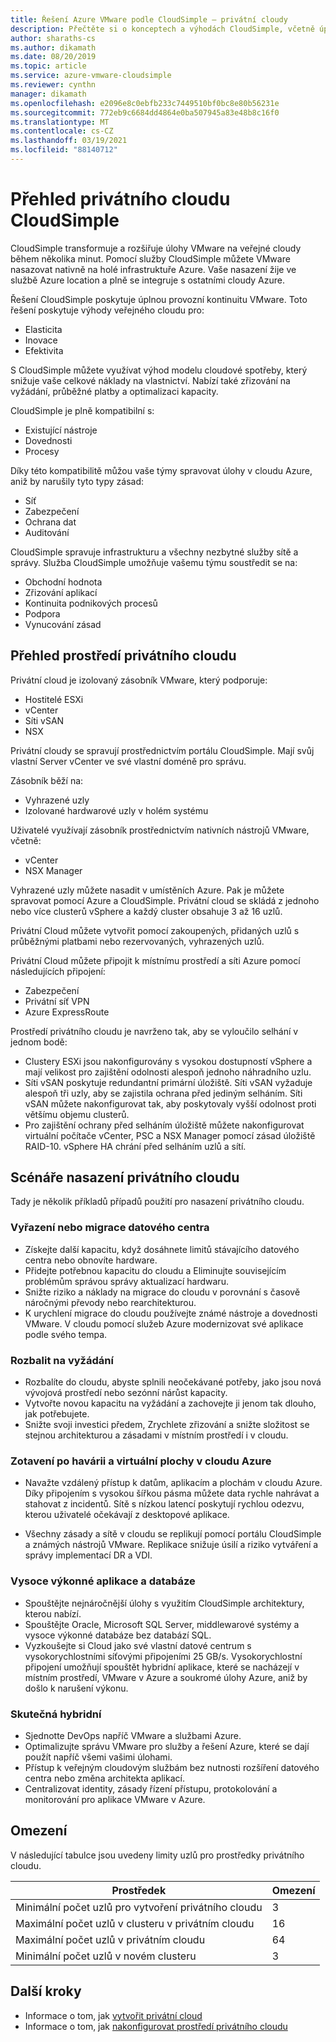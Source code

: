 ```yaml
---
title: Řešení Azure VMware podle CloudSimple – privátní cloudy
description: Přečtěte si o konceptech a výhodách CloudSimple, včetně úplné provozní kontinuity VMware, kompatibility s existujícími nástroji, dovednostmi a procesy.
author: sharaths-cs
ms.author: dikamath
ms.date: 08/20/2019
ms.topic: article
ms.service: azure-vmware-cloudsimple
ms.reviewer: cynthn
manager: dikamath
ms.openlocfilehash: e2096e8c0ebfb233c7449510bf0bc8e80b56231e
ms.sourcegitcommit: 772eb9c6684dd4864e0ba507945a83e48b8c16f0
ms.translationtype: MT
ms.contentlocale: cs-CZ
ms.lasthandoff: 03/19/2021
ms.locfileid: "88140712"
---
```

# <a name="cloudsimple-private-cloud-overview"></a>Přehled privátního cloudu CloudSimple

CloudSimple transformuje a rozšiřuje úlohy VMware na veřejné cloudy během několika minut. Pomocí služby CloudSimple můžete VMware nasazovat nativně na holé infrastruktuře Azure. Vaše nasazení žije ve službě Azure location a plně se integruje s ostatními cloudy Azure.

Řešení CloudSimple poskytuje úplnou provozní kontinuitu VMware. Toto řešení poskytuje výhody veřejného cloudu pro:

* Elasticita
* Inovace
* Efektivita

S CloudSimple můžete využívat výhod modelu cloudové spotřeby, který snižuje vaše celkové náklady na vlastnictví. Nabízí také zřizování na vyžádání, průběžné platby a optimalizaci kapacity.

CloudSimple je plně kompatibilní s:

* Existující nástroje
* Dovednosti
* Procesy

Díky této kompatibilitě můžou vaše týmy spravovat úlohy v cloudu Azure, aniž by narušily tyto typy zásad:

* Síť
* Zabezpečení  
* Ochrana dat  
* Auditování

CloudSimple spravuje infrastrukturu a všechny nezbytné služby sítě a správy. Služba CloudSimple umožňuje vašemu týmu soustředit se na:

* Obchodní hodnota
* Zřizování aplikací
* Kontinuita podnikových procesů
* Podpora
* Vynucování zásad

## <a name="private-cloud-environment-overview"></a>Přehled prostředí privátního cloudu

Privátní cloud je izolovaný zásobník VMware, který podporuje:

* Hostitelé ESXi
* vCenter
* Síti vSAN
* NSX

Privátní cloudy se spravují prostřednictvím portálu CloudSimple. Mají svůj vlastní Server vCenter ve své vlastní doméně pro správu.

Zásobník běží na:

* Vyhrazené uzly
* Izolované hardwarové uzly v holém systému

Uživatelé využívají zásobník prostřednictvím nativních nástrojů VMware, včetně:

* vCenter
* NSX Manager

Vyhrazené uzly můžete nasadit v umístěních Azure. Pak je můžete spravovat pomocí Azure a CloudSimple. Privátní cloud se skládá z jednoho nebo více clusterů vSphere a každý cluster obsahuje 3 až 16 uzlů.

Privátní Cloud můžete vytvořit pomocí zakoupených, přidaných uzlů s průběžnými platbami nebo rezervovaných, vyhrazených uzlů.

Privátní Cloud můžete připojit k místnímu prostředí a síti Azure pomocí následujících připojení:

* Zabezpečení
* Privátní síť VPN
* Azure ExpressRoute

Prostředí privátního cloudu je navrženo tak, aby se vyloučilo selhání v jednom bodě:

* Clustery ESXi jsou nakonfigurovány s vysokou dostupností vSphere a mají velikost pro zajištění odolnosti alespoň jednoho náhradního uzlu.
* Síti vSAN poskytuje redundantní primární úložiště. Síti vSAN vyžaduje alespoň tři uzly, aby se zajistila ochrana před jediným selháním. Síti vSAN můžete nakonfigurovat tak, aby poskytovaly vyšší odolnost proti většímu objemu clusterů.
* Pro zajištění ochrany před selháním úložiště můžete nakonfigurovat virtuální počítače vCenter, PSC a NSX Manager pomocí zásad úložiště RAID-10. vSphere HA chrání před selháním uzlů a sítí.

## <a name="scenarios-for-deploying-a-private-cloud"></a>Scénáře nasazení privátního cloudu

Tady je několik příkladů případů použití pro nasazení privátního cloudu.

### <a name="data-center-retirement-or-migration"></a>Vyřazení nebo migrace datového centra

* Získejte další kapacitu, když dosáhnete limitů stávajícího datového centra nebo obnovíte hardware.
* Přidejte potřebnou kapacitu do cloudu a Eliminujte souvisejícím problémům správou správy aktualizací hardwaru.
* Snižte riziko a náklady na migrace do cloudu v porovnání s časově náročnými převody nebo rearchitekturou.
* K urychlení migrace do cloudu používejte známé nástroje a dovednosti VMware. V cloudu pomocí služeb Azure modernizovat své aplikace podle svého tempa.

### <a name="expand-on-demand"></a>Rozbalit na vyžádání

* Rozbalíte do cloudu, abyste splnili neočekávané potřeby, jako jsou nová vývojová prostředí nebo sezónní nárůst kapacity.
* Vytvořte novou kapacitu na vyžádání a zachovejte ji jenom tak dlouho, jak potřebujete.
* Snižte svoji investici předem, Zrychlete zřizování a snižte složitost se stejnou architekturou a zásadami v místním prostředí i v cloudu.

### <a name="disaster-recovery-and-virtual-desktops-in-the-azure-cloud"></a>Zotavení po havárii a virtuální plochy v cloudu Azure

* Navažte vzdálený přístup k datům, aplikacím a plochám v cloudu Azure. Díky připojením s vysokou šířkou pásma můžete data rychle nahrávat a stahovat z incidentů. Sítě s nízkou latencí poskytují rychlou odezvu, kterou uživatelé očekávají z desktopové aplikace.

* Všechny zásady a sítě v cloudu se replikují pomocí portálu CloudSimple a známých nástrojů VMware. Replikace snižuje úsilí a riziko vytváření a správy implementací DR a VDI.

### <a name="high-performance-applications-and-databases"></a>Vysoce výkonné aplikace a databáze

* Spouštějte nejnáročnější úlohy s využitím CloudSimple architektury, kterou nabízí.
* Spouštějte Oracle, Microsoft SQL Server, middlewarové systémy a vysoce výkonné databáze bez databází SQL.
* Vyzkoušejte si Cloud jako své vlastní datové centrum s vysokorychlostními síťovými připojeními 25 GB/s. Vysokorychlostní připojení umožňují spouštět hybridní aplikace, které se nacházejí v místním prostředí, VMware v Azure a soukromé úlohy Azure, aniž by došlo k narušení výkonu.

### <a name="true-hybrid"></a>Skutečná hybridní

* Sjednotte DevOps napříč VMware a službami Azure.
* Optimalizujte správu VMware pro služby a řešení Azure, které se dají použít napříč všemi vašimi úlohami.
* Přístup k veřejným cloudovým službám bez nutnosti rozšíření datového centra nebo změna architekta aplikací.
* Centralizovat identity, zásady řízení přístupu, protokolování a monitorování pro aplikace VMware v Azure.

## <a name="limits"></a>Omezení

V následující tabulce jsou uvedeny limity uzlů pro prostředky privátního cloudu.

| Prostředek | Omezení |
|----------|-------|
| Minimální počet uzlů pro vytvoření privátního cloudu | 3 |
| Maximální počet uzlů v clusteru v privátním cloudu | 16 |
| Maximální počet uzlů v privátním cloudu | 64 |
| Minimální počet uzlů v novém clusteru | 3 |

## <a name="next-steps"></a>Další kroky

* Informace o tom, jak [vytvořit privátní cloud](create-private-cloud.md)
* Informace o tom, jak [nakonfigurovat prostředí privátního cloudu](quickstart-create-private-cloud.md)
